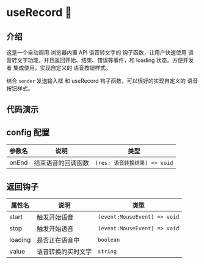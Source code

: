 # useRecord 🌴

## 介绍

这是一个自动调用 浏览器内置 API 语音转文字的 钩子函数，让用户快速使用 语音转文字功能，并且返回开始、结束、错误等事件，和 loading 状态。方便开发者 集成使用，实现自定义的 语音按钮样式。

结合 `sender` 发送输入框 和 useRecord 钩子函数，可以很好的实现自定义的 语音按钮样式。

## 代码演示

<demo src="../../components/useRecord/demos/use.vue"></demo>

## config 配置

| 参数名 | 说明               | 类型                          |
| ------ | ------------------ | ----------------------------- |
| onEnd  | 结束语音的回调函数 | `(res: 语音转换结果) => void` |

## 返回钩子

| 属性名  | 说明               | 类型                         |
| ------- | ------------------ | ---------------------------- |
| start   | 触发开始语音       | `(event:MouseEvent) => void` |
| stop    | 触发开始语音       | `(event:MouseEvent) => void` |
| loading | 是否正在语音中     | `boolean`                    |
| value   | 语音转换的实时文字 | `string`                     |
